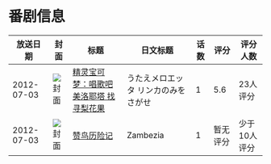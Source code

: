 # 番剧信息

|放送日期|封面|标题|日文标题|话数|评分|评分人数|
|---|---|---|---|---|---|---|
|2012-07-03|![封面](https://lain.bgm.tv/pic/cover/c/79/20/90616_s71N9.jpg)|[精灵宝可梦：唱歌吧美洛耶塔 找寻梨花果](https://bangumi.tv/subject/90616)|うたえメロエッタ リンカのみをさがせ|1|5.6|23人评分|
|2012-07-03|![封面](https://lain.bgm.tv/pic/cover/c/22/da/130749_9DbwG.jpg)|[赞鸟历险记](https://bangumi.tv/subject/130749)|Zambezia|1|暂无评分|少于10人评分|
